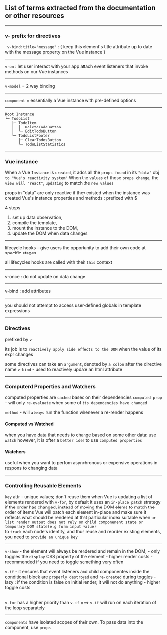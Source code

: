 
## List of terms extracted from the documentation or other resources

---

### v- prefix for directives

``` v-bind:title="message"``` : {
    keep this element's title attribute up to date with the message property on the Vue instance
}

---

```v-on``` : let user interact with your app
attach event listeners that invoke methods on our Vue instances


---

```v-model``` = 2 way binding

---

```component``` = essentially a Vue instance with pre-defined options

---
```
Root Instance
└─ TodoList
   ├─ TodoItem
   │  ├─ DeleteTodoButton
   │  └─ EditTodoButton
   └─ TodoListFooter
      ├─ ClearTodosButton
      └─ TodoListStatistics
```
---

### Vue instance

When a Vue ```Instance``` is ```created```, it adds all the ```props found``` in 
its ```"data"``` obj ```to "Vue's reactivity system"```
When the ```values``` ```of``` those ```props change```, the ```view will "react"```, ```updating``` to match 
the ```new values```

props in "data" are only reactive if they existed when the instance was created
Vue's instance properties and methods : prefixed with $

4 steps 
1. set up data observation,
2. compile the template,
3. mount the instance to the DOM,
4. update the DOM when data changes


---

lifecycle hooks - give users the opportunity to add their own code at specific stages

all lifecycles hooks are called with their ```this``` context

---

v-once :  do not update on data change

---

v-bind : add attributes

---

you should not attempt to access user-defined globals in template expressions

---

### Directives

prefixed by ```v-```

its job is to ```reactively apply side effects to the DOM``` when the value of its expr changes

some directives can take an ```argument```, denoted by ```a colon``` after the directive name
```v-bind``` - used to reactively update an html attribute

---

### Computerd Properties and Watchers

computed properties are ```cached``` based on their dependencies
```computed prop ```- will only ```re-evaluate``` when some of ```its dependencies have changed```

```method``` -  will ```always``` run the function whenever a re-render happens

#### Computed vs Watched

when you have data that needs to change based on some other data: use ```watch```
however, it is ofter a ```better idea``` to use ```computed properties```

#### Watchers

useful when you want to perfom asynchronous or expensive operations in respons to changing data

---

### Controlling Reusable Elements

```key``` attr - unique values; don't reuse them
when Vue is updating a list of elements rendered with ```v-for```, by default it uses an ```in-place patch``` strategy
if the order has changed, instead of moving the DOM elems to match the order of items
Vue will patch each element in-place and make sure it reflects what should be rendered at that particular index
suitable when ```ur list render output does not rely on child componenent state or temporary DOM state(e.g form input value)```
<br>
to ```track``` each node's identity, and thus reuse and reorder existing elements, you need to ```provide an unique key```





----

```v-show``` -  the element will always be rendered and remain in the DOM;
             -  only toggles the ```display``` CSS property of the element
             - higher render costs
             - recommended if you need to toggle something very often

```v-if``` - it ensures that event listeners and child componentes inside the conditional block are ```properly destroyed``` and ```re-created``` during toggles
            - lazy : if the condition is false on initial render, it will not do anything
            - higher toggle costs
<br>
<br>

```v-for``` has a higher priority than ```v-if``` ===> ```v-if``` will run on each iteration of the loop separately

---

```components``` have isolated scopes of their own. To pass data into the component, use ```props```

